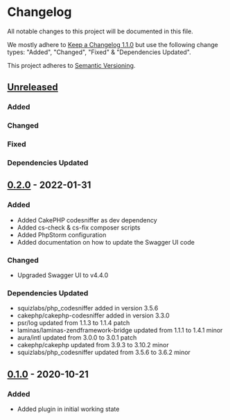 # Changelog
All notable changes to this project will be documented in this file.

We mostly adhere to [Keep a Changelog 1.1.0](https://keepachangelog.com/en/1.0.0/)
but use the following change types: "Added", "Changed", "Fixed" & "Dependencies Updated".

This project adheres to [Semantic Versioning](https://semver.org/spec/v2.0.0.html).

## [Unreleased](https://github.com/orca-services/cakephp-swagger-ui/commits/main/)
### Added

### Changed

### Fixed

### Dependencies Updated

## [0.2.0](https://github.com/orca-services/cakephp-swagger-ui/releases/tag/0.2.0) - 2022-01-31
### Added
- Added CakePHP codesniffer as dev dependency
- Added cs-check & cs-fix composer scripts
- Added PhpStorm configuration
- Added documentation on how to update the Swagger UI code

### Changed
- Upgraded Swagger UI to v4.4.0

### Dependencies Updated
- squizlabs/php_codesniffer added in version 3.5.6
- cakephp/cakephp-codesniffer added in version 3.3.0
- psr/log updated from 1.1.3 to 1.1.4 patch
- laminas/laminas-zendframework-bridge updated from 1.1.1 to 1.4.1 minor
- aura/intl updated from 3.0.0 to 3.0.1 patch
- cakephp/cakephp updated from 3.9.3 to 3.10.2 minor
- squizlabs/php_codesniffer updated from 3.5.6 to 3.6.2 minor

## [0.1.0](https://github.com/Richard-Strittmatter/cakephp-swagger-ui/releases/tag/0.1.0) - 2020-10-21
### Added
- Added plugin in initial working state
